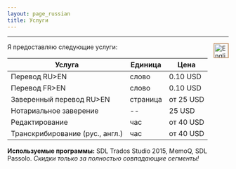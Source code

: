 ```yaml
---
layout: page_russian
title: Услуги
---
```


----------
<a href="{{ site.baseurl }}services/"><img src="{{ site.baseurl }}public/english_icon.png" alt="English version of website" style="border:1px solid;border-color:rgb(196, 120, 52);width:32px;margin-left:20px;padding:0px;background:transparent;" align="right"></a>
Я предоставляю следующие услуги:

<table>
  <thead>
    <tr>
      <th>Услуга</th>
      <th>Единица</th>
      <th>Цена</th>
    </tr>
  </thead>
  <tbody>
    <tr>
      <td>Перевод RU>EN</td>
      <td>слово</td>
      <td>0.10 USD</td>
    </tr>
    <tr>
      <td>Перевод FR>EN</td>
      <td>слово</td>
      <td>0.10 USD</td>
    </tr>
    <tr>
      <td>Заверенный перевод RU>EN</td>
      <td>страница</td>
      <td>от 25 USD</td>
    </tr>
    <tr>
      <td>Нотариальное заверение</td>
      <td>--</td>
      <td>25 USD</td>
    </tr>
    <tr>
      <td>Редактирование</td>
      <td>час</td>
      <td>от 40 USD</td>
    </tr>
    <tr>
      <td>Транскрибирование (рус., англ.)</td>
      <td>час</td>
      <td>от 40 USD</td>
    </tr>
  </tbody>
</table>

**Используемые программы:** SDL Trados Studio 2015, MemoQ, SDL Passolo. *Скидки только за полностью совпадающие сегменты!*
